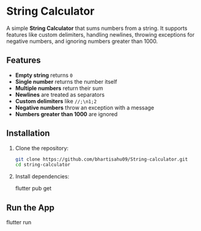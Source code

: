 # String Calculator

A simple **String Calculator** that sums numbers from a string. It supports features like custom delimiters, handling newlines, throwing exceptions for negative numbers, and ignoring numbers greater than 1000.

## Features

- **Empty string** returns `0`
- **Single number** returns the number itself
- **Multiple numbers** return their sum
- **Newlines** are treated as separators
- **Custom delimiters** like `//;\n1;2`
- **Negative numbers** throw an exception with a message
- **Numbers greater than 1000** are ignored

## Installation

1. Clone the repository:

   ```bash
   git clone https://github.com/bhartisahu09/String-calculator.git
   cd string-calculator

2. Install dependencies:

   flutter pub get

## Run the App
      
   flutter run


